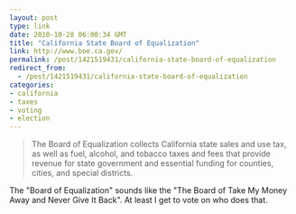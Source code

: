 ```yaml
---
layout: post
type: link
date: 2010-10-28 06:00:34 GMT
title: "California State Board of Equalization"
link: http://www.boe.ca.gov/
permalink: /post/1421519431/california-state-board-of-equalization
redirect_from: 
  - /post/1421519431/california-state-board-of-equalization
categories:
- california
- taxes
- voting
- election
---
```

<blockquote>The Board of Equalization collects California state sales and use tax, as well as fuel, alcohol, and tobacco taxes and fees that provide revenue for state government and essential funding for counties, cities, and special districts.</blockquote>

The "Board of Equalization" sounds like the "The Board of Take My Money Away and Never Give It Back". At least I get to vote on who does that.